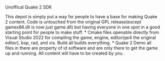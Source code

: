 Unoffical Quake 2 SDK

This depot is simply put a way for people to have a base for making Quake 2 content. Code is untouched from the original GPL release(except gamex86.dll is now just game.dll) but having everyone in one spot in a good starting point for people to make stuff.
     * Cmake files openable directly from Visual Studio 2022 for compiling the game, engine, editor(qe4 the original editor), bsp, rad, and vis. Build all builds everything.
     * Quake 2 Demo all files in there are property of id software and are only there to get the game up and running. All content will have to be created by you. 
     
